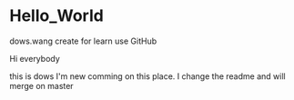 # Hello_World
dows.wang create for learn use GitHub

Hi everybody

this is dows I'm new comming on this place.
I change the readme and will merge on master
